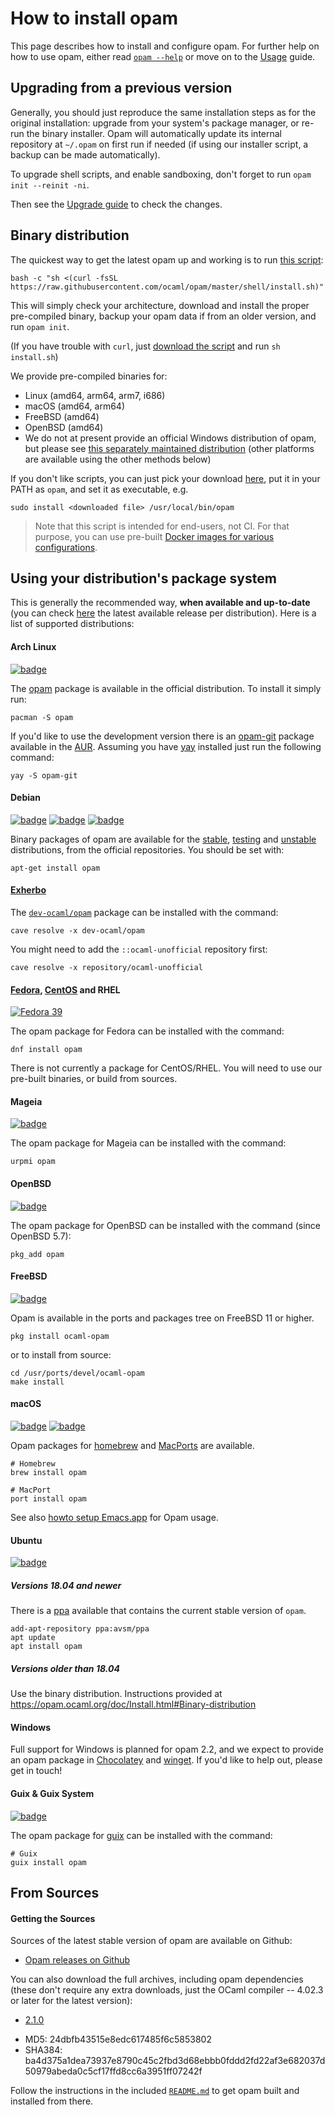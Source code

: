 # How to install opam

This page describes how to install and configure opam. For further help on how
to use opam, either read [`opam --help`](man/opam.html) or move on to the
[Usage](Usage.html) guide.

## Upgrading from a previous version

Generally, you should just reproduce the same installation steps as for the
original installation: upgrade from your system's package manager, or re-run the
binary installer. Opam will automatically update its internal repository at
`~/.opam` on first run if needed (if using our installer script, a backup can be
made automatically).

To upgrade shell scripts, and enable sandboxing, don't forget to run `opam init
--reinit -ni`.

Then see the [Upgrade guide](Upgrade_guide.html) to check the changes.


## Binary distribution

The quickest way to get the latest opam up and working is to run
[this script](https://raw.githubusercontent.com/ocaml/opam/master/shell/install.sh):
```
bash -c "sh <(curl -fsSL https://raw.githubusercontent.com/ocaml/opam/master/shell/install.sh)"
```

This will simply check your architecture, download and install the proper
pre-compiled binary, backup your opam data if from an older version, and run
`opam init`.

(If you have trouble with `curl`, just
[download the script](https://raw.githubusercontent.com/ocaml/opam/master/shell/install.sh)
and run `sh install.sh`)

We provide pre-compiled binaries for:
- Linux (amd64, arm64, arm7, i686)
- macOS (amd64, arm64)
- FreeBSD (amd64)
- OpenBSD (amd64)
- We do not at present provide an official Windows distribution of opam, but please see [this separately maintained distribution](https://fdopen.github.io/opam-repository-mingw/)
(other platforms are available using the other methods below)

If you don't like scripts, you can just pick your download
[here](https://github.com/ocaml/opam/releases), put it in your PATH as
`opam`, and set it as executable, e.g.

```
sudo install <downloaded file> /usr/local/bin/opam
```

> Note that this script is intended for end-users, not CI. For that purpose,
> you can use pre-built [Docker images for various
> configurations](https://hub.docker.com/r/ocaml/opam).

## Using your distribution's package system

This is generally the recommended way, **when available and up-to-date** (you
can check [here](Distribution.html) the latest
available release per distribution). Here is a list of supported distributions:

#### Arch Linux

[![badge](https://repology.org/badge/version-for-repo/arch/opam.svg)](https://repology.org/project/opam/versions)

The [opam](https://www.archlinux.org/packages/community/x86_64/opam/)
package is available in the official distribution. To install it simply run:

```
pacman -S opam
```

If you'd like to use the development version there is an [opam-git](https://aur.archlinux.org/packages/opam-git/)
package available in the [AUR](https://wiki.archlinux.org/index.php/Arch_User_Repository).
Assuming you have [yay](https://github.com/Jguer/yay) installed just run the following command:

```
yay -S opam-git
```

#### Debian

[![badge](https://repology.org/badge/version-for-repo/debian_stable/opam.svg)](https://repology.org/project/opam/versions) [![badge](https://repology.org/badge/version-for-repo/debian_testing/opam.svg)](https://repology.org/project/opam/versions) [![badge](https://repology.org/badge/version-for-repo/debian_unstable/opam.svg)](https://repology.org/project/opam/versions)

Binary packages of opam are available for the
[stable](http://packages.debian.org/jessie/opam),
[testing](http://packages.debian.org/stretch/opam) and
[unstable](http://packages.debian.org/sid/opam) distributions, from the official
repositories. You should be set with:

```
apt-get install opam
```

#### [Exherbo](http://exherbo.org)

The
[`dev-ocaml/opam`](http://git.exherbo.org/summer/packages/dev-ocaml/opam/index.html)
package can be installed with the command:

```
cave resolve -x dev-ocaml/opam
```

You might need to add the `::ocaml-unofficial` repository first:

```
cave resolve -x repository/ocaml-unofficial
```

#### [Fedora](http://fedoraproject.org), [CentOS](http://centos.org) and RHEL

[![Fedora 39](https://repology.org/badge/version-for-repo/fedora_39/opam.svg)](https://repology.org/project/opam/versions)

The opam package for Fedora can be installed with the command:

```
dnf install opam
```

There is not currently a package for CentOS/RHEL. You will need to use our
pre-built binaries, or build from sources.

#### Mageia

[![badge](https://repology.org/badge/version-for-repo/mageia_cauldron/opam.svg)](https://repology.org/project/opam/versions)

The opam package for Mageia can be installed with the command:

```
urpmi opam
```

#### OpenBSD

[![badge](https://repology.org/badge/version-for-repo/openbsd/opam.svg)](https://repology.org/project/opam/versions)

The opam package for OpenBSD can be installed with the command (since OpenBSD 5.7):

```
pkg_add opam
```

#### FreeBSD

[![badge](https://repology.org/badge/version-for-repo/freebsd/opam.svg)](https://repology.org/project/opam/versions)

Opam is available in the ports and packages tree on FreeBSD 11 or higher.

```
pkg install ocaml-opam
```

or to install from source:

```
cd /usr/ports/devel/ocaml-opam
make install
```

#### macOS

[![badge](https://repology.org/badge/version-for-repo/homebrew/opam.svg)](https://repology.org/project/opam/versions) [![badge](https://repology.org/badge/version-for-repo/macports/opam.svg)](https://repology.org/project/opam/versions)

Opam packages for [homebrew](http://mxcl.github.com/homebrew/) and [MacPorts](http://www.macports.org/) are available.

```
# Homebrew
brew install opam

# MacPort
port install opam
```

See also
[howto setup Emacs.app](https://github.com/ocaml/opam/wiki/Setup-Emacs.app-on-macosx-for-opam-usage)
for Opam usage.

#### Ubuntu

[![badge](https://repology.org/badge/version-for-repo/ubuntu_22_04/opam.svg)](https://repology.org/project/opam/versions)

##### Versions 18.04 and newer
There is a [ppa](https://launchpad.net/~avsm/+archive/ubuntu/ppa) available that contains the current stable version of `opam`.
```
add-apt-repository ppa:avsm/ppa
apt update
apt install opam
```

##### Versions older than 18.04
Use the binary distribution. Instructions provided at https://opam.ocaml.org/doc/Install.html#Binary-distribution

#### Windows

Full support for Windows is planned for opam 2.2, and we expect to provide an opam package in [Chocolatey](https://chocolatey.org/) and [winget](https://docs.microsoft.com/en-us/windows/package-manager/). If you'd like to help out, please get in touch!
#### Guix & Guix System

[![badge](https://repology.org/badge/version-for-repo/gnuguix/opam.svg)](https://repology.org/project/opam/versions)

The opam package for [guix](https://www.gnu.org/software/guix/) can be installed with the command:

```
# Guix
guix install opam
```

## From Sources

#### Getting the Sources

Sources of the latest stable version of opam are available on Github:

* [Opam releases on Github](https://github.com/ocaml/opam/releases)

You can also download the full archives, including opam dependencies (these
don't require any extra downloads, just the OCaml compiler -- 4.02.3 or later
for the latest version):

* [2.1.0](https://github.com/ocaml/opam/releases/download/2.1.0/opam-full-2.1.0.tar.gz)
 - MD5: 24dbfb43515e8edc617485f6c5853802
 - SHA384: ba4d375a1dea73937e8790c45c2fbd3d68ebbb0fddd2fd22af3e682037d50979abeda0c5cf17ffd8cc6a3951ff07242f

Follow the instructions in the included
[`README.md`](https://github.com/ocaml/opam#readme) to get opam built and
installed from there.
